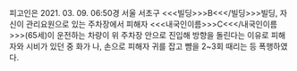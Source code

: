피고인은 2021. 03. 09. 06:50경 서울 서초구 <<<빌딩>>>B<<</빌딩>>>빌딩, 자신이 관리요원으로 있는 주차장에서 피해자 <<<내국인이름>>>C<<</내국인이름>>>(65세)이 운전하는 차량이 위 주차장 안으로 진입해 방향을 돌린다는 이유로 피해자와 시비가 있던 중 화가 나, 손으로 피해자 귀를 잡고 뺨을 2~3회 때리는 등 폭행하였다.